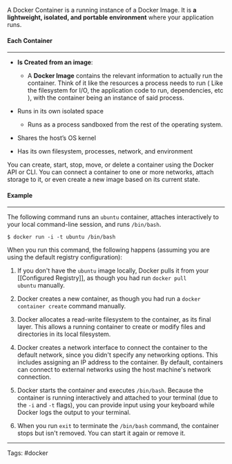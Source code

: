 A Docker Container is a running instance of a Docker Image. It is **a lightweight, isolated, and portable environment** where your application runs.

#### Each Container
___
- **Is Created from an image**:
	- A **Docker Image** contains the relevant information to actually run the container. Think of it like the resources a process needs to run ( Like the filesystem for I/O, the application code to run, dependencies, etc ), with the container being an instance of said process. 
    
- Runs in its own isolated space
	- Runs as a process sandboxed from the rest of the operating system.
    
- Shares the host’s OS kernel
    
- Has its own filesystem, processes, network, and environment

You can create, start, stop, move, or delete a container using the Docker API or CLI. You can connect a container to one or more networks, attach storage to it, or even create a new image based on its current state.

#### Example
___
The following command runs an `ubuntu` container, attaches interactively to your local command-line session, and runs `/bin/bash`.

```console
$ docker run -i -t ubuntu /bin/bash
```

When you run this command, the following happens (assuming you are using the default registry configuration):

1. If you don't have the `ubuntu` image locally, Docker pulls it from your [[Configured Registry]], as though you had run `docker pull ubuntu` manually.
    
2. Docker creates a new container, as though you had run a `docker container create` command manually.
    
3. Docker allocates a read-write filesystem to the container, as its final layer. This allows a running container to create or modify files and directories in its local filesystem.
    
4. Docker creates a network interface to connect the container to the default network, since you didn't specify any networking options. This includes assigning an IP address to the container. By default, containers can connect to external networks using the host machine's network connection.
    
5. Docker starts the container and executes `/bin/bash`. Because the container is running interactively and attached to your terminal (due to the `-i` and `-t` flags), you can provide input using your keyboard while Docker logs the output to your terminal.
    
6. When you run `exit` to terminate the `/bin/bash` command, the container stops but isn't removed. You can start it again or remove it.

___
Tags: #docker